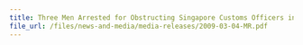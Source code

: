 ```yaml
---
title: Three Men Arrested for Obstructing Singapore Customs Officers in Their Investigation
file_url: /files/news-and-media/media-releases/2009-03-04-MR.pdf
---
```

